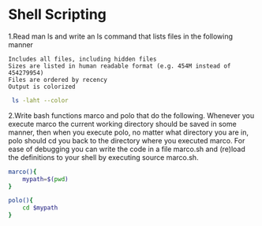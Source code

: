 # Shell Scripting

1.Read man ls and write an ls command that lists files in the following manner

    Includes all files, including hidden files
    Sizes are listed in human readable format (e.g. 454M instead of 454279954)
    Files are ordered by recency
    Output is colorized


```sh
 ls -laht --color
```

2.Write bash functions marco and polo that do the following. 
Whenever you execute marco the current working directory should be saved in some manner, 
then when you execute polo, no matter what directory you are in, 
polo should cd you back to the directory where you executed marco. 
For ease of debugging you can write the code in a file marco.sh and
(re)load the definitions to your shell by executing source marco.sh.

```sh
marco(){
	mypath=$(pwd)
}
```

```sh
polo(){
	cd $mypath
}

